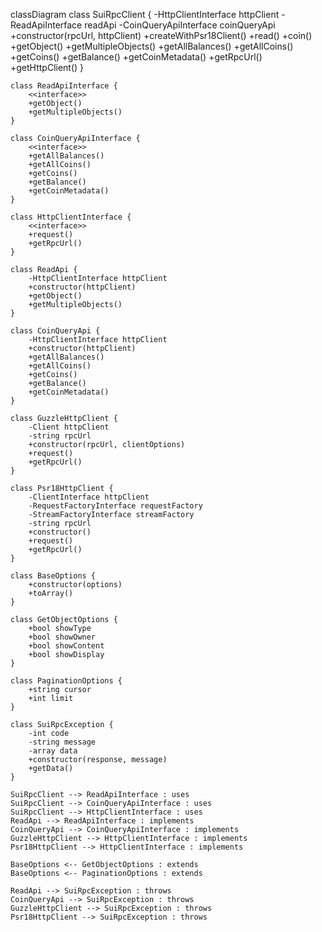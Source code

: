 classDiagram
    class SuiRpcClient {
        -HttpClientInterface httpClient
        -ReadApiInterface readApi
        -CoinQueryApiInterface coinQueryApi
        +constructor(rpcUrl, httpClient)
        +createWithPsr18Client()
        +read()
        +coin()
        +getObject()
        +getMultipleObjects()
        +getAllBalances()
        +getAllCoins()
        +getCoins()
        +getBalance()
        +getCoinMetadata()
        +getRpcUrl()
        +getHttpClient()
    }

    class ReadApiInterface {
        <<interface>>
        +getObject()
        +getMultipleObjects()
    }

    class CoinQueryApiInterface {
        <<interface>>
        +getAllBalances()
        +getAllCoins()
        +getCoins()
        +getBalance()
        +getCoinMetadata()
    }

    class HttpClientInterface {
        <<interface>>
        +request()
        +getRpcUrl()
    }

    class ReadApi {
        -HttpClientInterface httpClient
        +constructor(httpClient)
        +getObject()
        +getMultipleObjects()
    }

    class CoinQueryApi {
        -HttpClientInterface httpClient
        +constructor(httpClient)
        +getAllBalances()
        +getAllCoins()
        +getCoins()
        +getBalance()
        +getCoinMetadata()
    }

    class GuzzleHttpClient {
        -Client httpClient
        -string rpcUrl
        +constructor(rpcUrl, clientOptions)
        +request()
        +getRpcUrl()
    }

    class Psr18HttpClient {
        -ClientInterface httpClient
        -RequestFactoryInterface requestFactory
        -StreamFactoryInterface streamFactory
        -string rpcUrl
        +constructor()
        +request()
        +getRpcUrl()
    }

    class BaseOptions {
        +constructor(options)
        +toArray()
    }

    class GetObjectOptions {
        +bool showType
        +bool showOwner
        +bool showContent
        +bool showDisplay
    }

    class PaginationOptions {
        +string cursor
        +int limit
    }

    class SuiRpcException {
        -int code
        -string message
        -array data
        +constructor(response, message)
        +getData()
    }
    
    SuiRpcClient --> ReadApiInterface : uses
    SuiRpcClient --> CoinQueryApiInterface : uses
    SuiRpcClient --> HttpClientInterface : uses
    ReadApi --> ReadApiInterface : implements
    CoinQueryApi --> CoinQueryApiInterface : implements
    GuzzleHttpClient --> HttpClientInterface : implements
    Psr18HttpClient --> HttpClientInterface : implements
    
    BaseOptions <-- GetObjectOptions : extends
    BaseOptions <-- PaginationOptions : extends
    
    ReadApi --> SuiRpcException : throws
    CoinQueryApi --> SuiRpcException : throws
    GuzzleHttpClient --> SuiRpcException : throws
    Psr18HttpClient --> SuiRpcException : throws